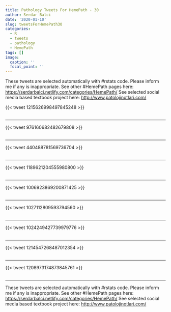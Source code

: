 ```yaml
---
title: Pathology Tweets For HemePath - 30
author: Serdar Balci
date: '2020-01-10'
slug: tweetsForHemePath30
categories:
  - R
  - tweets
  - pathology
  - HemePath
tags: []
image:
  caption: ''
  focal_point: ''
---
```



These tweets are selected automatically with #rstats code. Please inform me if any is inappropriate.
See other #HemePath pages here: https://serdarbalci.netlify.com/categories/HemePath/ 
See selected social media based textbook project here: http://www.patolojinotlari.com/

{{< tweet 1215626998497845248 >}}
<br>
<br>
<hr>
{{< tweet 976160682482679808 >}}
<br>
<br>
<hr>
{{< tweet 440488781569736704 >}}
<br>
<br>
<hr>
{{< tweet 1189621204555980800 >}}
<br>
<br>
<hr>
{{< tweet 1006923869200871425 >}}
<br>
<br>
<hr>
{{< tweet 1027112809593794560 >}}
<br>
<br>
<hr>
{{< tweet 1024249427739979776 >}}
<br>
<br>
<hr>
{{< tweet 1214547268487012354 >}}
<br>
<br>
<hr>
{{< tweet 1208973174873845761 >}}
<br>
<br>
<hr>


These tweets are selected automatically with #rstats code. Please inform me if any is inappropriate.
See other #HemePath pages here: https://serdarbalci.netlify.com/categories/HemePath/ 
See selected social media based textbook project here: http://www.patolojinotlari.com/
